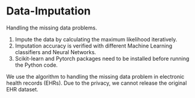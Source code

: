# Data-Imputation
Handling the missing data problems.
1. Impute the data by calculating the maximum likelihood iteratively.
2. Imputation accuracy is verified with different Machine Learning classifiers and Neural Networks.
3. Scikit-learn and Pytorch packages need to be installed before running the Python code.

We use the algorithm to handling the missing data problem in electronic health records (EHRs). Due to the privacy, we cannot release the original EHR dataset.
